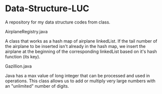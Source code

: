 # Data-Structure-LUC
A repository for my data structure codes from class.

AirplaneRegistry.java

A class that works as a hash map of airplane linkedList. If the tail number of the airplane to be inserted isn't already in the hash map, we insert the airplane at the beginning of the corresponding linkedList based on it's hash function (its key).


Gazillion.java

Java has a max value of long integer that can be processed and used in operations. This class allows us to add or multiply very large numbers with an "unlimited" number of digits.
